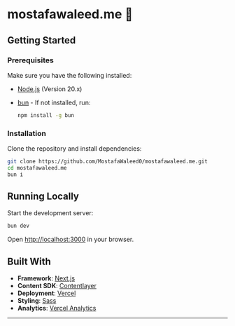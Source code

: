 # mostafawaleed.me 🤖

## Getting Started

### Prerequisites

Make sure you have the following installed:

- [Node.js](https://nodejs.org/) (Version 20.x)
- [bun](https://bun.sh/) - If not installed, run:

  ```bash
  npm install -g bun
  ```

### Installation

Clone the repository and install dependencies:

```bash
git clone https://github.com/MostafaWaleed0/mostafawaleed.me.git
cd mostafawaleed.me
bun i
```

## Running Locally

Start the development server:

```bash
bun dev
```

Open [http://localhost:3000](http://localhost:3000) in your browser.

## Built With

- **Framework**: [Next.js](https://nextjs.org/)
- **Content SDK**: [Contentlayer](https://contentlayer.dev/)
- **Deployment**: [Vercel](https://vercel.com)
- **Styling**: [Sass](https://sass-lang.com/)
- **Analytics**: [Vercel Analytics](https://vercel.com/analytics)

---
